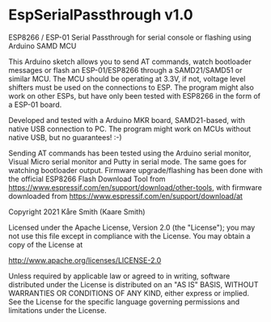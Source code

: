 # EspSerialPassthrough v1.0
ESP8266 / ESP-01 Serial Passthrough for serial console or flashing using Arduino SAMD MCU

This Arduino sketch allows you to send AT commands, watch bootloader messages or flash an ESP-01/ESP8266 through a SAMD21/SAMD51 or similar MCU. 
The MCU should be operating at 3.3V, if not, voltage level shifters must be used on the connections to ESP.
The program might also work on other ESPs, but have only been tested with ESP8266 in the form of a ESP-01 board.

Developed and tested with a Arduino MKR board, SAMD21-based, with native USB connection to PC.
The program might work on MCUs without native USB, but no guarantees! :-)

Sending AT commands has been tested using the Arduino serial monitor, Visual Micro serial monitor and Putty in serial mode.
The same goes for watching bootloader output.
Firmware upgrade/flashing has been done with the official ESP8266 Flash Download Tool from https://www.espressif.com/en/support/download/other-tools, 
with firmware downloaded from https://www.espressif.com/en/support/download/at


Copyright 2021 Kåre Smith (Kaare Smith)

Licensed under the Apache License, Version 2.0 (the "License");
you may not use this file except in compliance with the License.
You may obtain a copy of the License at

  http://www.apache.org/licenses/LICENSE-2.0

Unless required by applicable law or agreed to in writing, software
distributed under the License is distributed on an "AS IS" BASIS,
WITHOUT WARRANTIES OR CONDITIONS OF ANY KIND, either express or implied.
See the License for the specific language governing permissions and
limitations under the License.

